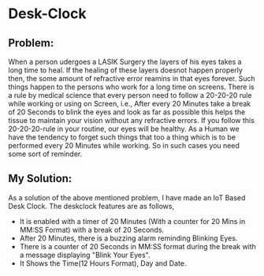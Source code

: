 # Desk-Clock

## Problem:
When a person udergoes a LASIK Surgery the layers of his eyes takes a long time to heal. If the healing of these layers doesnot happen properly then, the some amount of refractive error reamins in that eyes forever. Such things happen to the persons who work for a  long time on screens. There is a rule by medical science that every person need to follow a 20-20-20 rule while working or using on Screen, i.e., After every 20 Minutes take a break of 20 Seconds to blink the eyes and look as far as possible this helps the tissue to maintain your vision without any refractive errors. If you follow this 20-20-20-rule in your routine, our eyes will be healthy.
As a Human we have the tendency to forget such things that too a thing which is to be performed every 20 Minutes while working. So in such cases you need some sort of reminder.

## My  Solution:
As a solution of the above mentioned problem, I have made an IoT Based Desk Clock. The deskclock features are as follows,
- It is enabled with a timer of 20 Minutes (With a counter for 20 Mins in MM:SS Format) with a break of 20 Seconds.
- After 20 Minutes, there is a buzzing alarm reminding Blinking Eyes.
- There is a counter of 20 Seconds in MM:SS format during the break with a message displaying "Blink Your Eyes".
- It Shows the Time(12 Hours Format), Day and Date.

